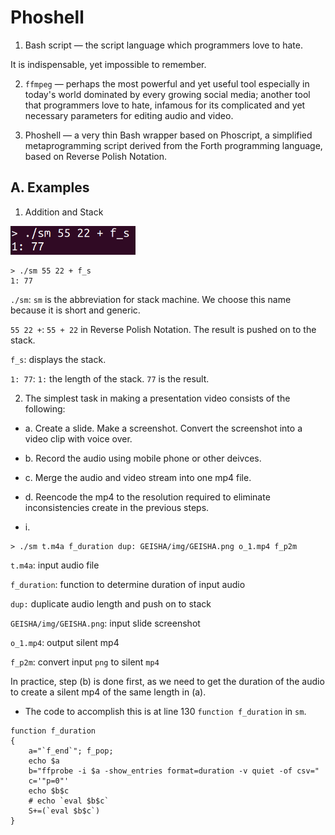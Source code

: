 # Phoshell

1. Bash script &mdash; the script language which programmers love to hate.

It is indispensable, yet impossible to remember.

2. `ffmpeg` &mdash; perhaps the most powerful and yet useful tool especially in today's world dominated by every growing social media; another tool that programmers love to hate, infamous for its complicated and yet necessary parameters for editing audio and video.

3. Phoshell &mdash; a very thin Bash wrapper based on Phoscript, a simplified metaprogramming script derived from the Forth programming language, based on Reverse Polish Notation.

## A. Examples

1. Addition and Stack
<img src="https://github.com/udexon/Phoshell/blob/master/Phoshell/img/add_55_22.png" width=200>

```
> ./sm 55 22 + f_s
1: 77 
```
`./sm`: `sm` is the abbreviation for stack machine. We choose this name because it is short and generic.

`55 22 +`: `55 + 22` in Reverse Polish Notation. The result is pushed on to the stack.

`f_s`: displays the stack.

`1: 77`: `1:` the length of the stack. `77` is the result.


2. The simplest task in making a presentation video consists of the following:

- a. Create a slide. Make a screenshot. Convert the screenshot into a video clip with voice over.
- b. Record the audio using mobile phone or other deivces.
- c. Merge the audio and video stream into one mp4 file.
- d. Reencode the mp4 to the resolution required to eliminate inconsistencies create in the previous steps.

- i. 

```
> ./sm t.m4a f_duration dup: GEISHA/img/GEISHA.png o_1.mp4 f_p2m
```

`t.m4a`: input audio file

`f_duration`: function to determine duration of input audio

`dup:` duplicate audio length and push on to stack

`GEISHA/img/GEISHA.png`: input slide screenshot 

`o_1.mp4`: output silent mp4

`f_p2m`: convert input `png` to silent `mp4`

In practice, step (b) is done first, as we need to get the duration of the audio to create a silent mp4 of the same length in (a).
  - The code to accomplish this is at line 130 `function f_duration` in `sm`.
  
```
function f_duration
{
    a="`f_end`"; f_pop;
    echo $a
    b="ffprobe -i $a -show_entries format=duration -v quiet -of csv="
    c='"p=0"'
    echo $b$c
    # echo `eval $b$c`
    S+=(`eval $b$c`)
}
```

